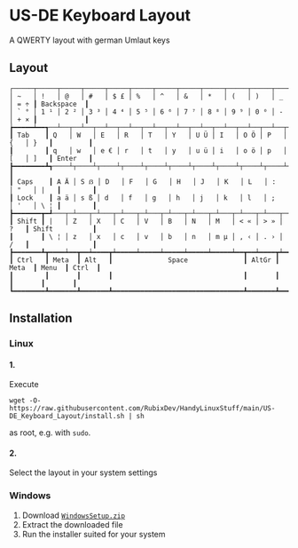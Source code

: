 # US-DE Keyboard Layout
A QWERTY layout with german Umlaut keys

## Layout
```
┌─────┬─────┬─────┬─────┬─────┬─────┬─────┬─────┬─────┬─────┬─────┬─────┬─────┲━━━━━━━━━━━━┓
│ ~   │ !   │ @   │ #   │ $ £ │ %   │ ^   │ &   │ *   │ (   │ )   │ _   │ = ÷ ┃ Backspace  ┃
│ ` ° │ 1 ¹ │ 2 ² │ 3 ³ │ 4 ⁴ │ 5 ⁵ │ 6 ⁶ │ 7 ⁷ │ 8 ⁸ │ 9 ⁹ │ 0 ⁰ │ -   │ + × ┃            ┃
┢━━━━━┷━━┱──┴──┬──┴──┬──┴──┬──┴──┬──┴──┬──┴──┬──┴──┬──┴──┬──┴──┬──┴──┬──┴──┬──┺━━┳━━━━━━━━━┫
┃ Tab    ┃ Q   │ W   │ E   │ R   │ T   │ Y   │ U Ü │ I   │ O Ö │ P   │ {   │ }   ┃         ┃
┃        ┃ q   │ w   │ e € │ r   │ t   │ y   │ u ü │ i   │ o ö │ p   │ [   │ ]   ┃ Enter   ┃
┣━━━━━━━━┻┱────┴┬────┴┬────┴┬────┴┬────┴┬────┴┬────┴┬────┴┬────┴┬────┴┬────┴┬────┺┓        ┃
┃ Caps    ┃ A Ä │ S ẞ │ D   │ F   │ G   │ H   │ J   │ K   │ L   │ :   │ "   │ |   ┃        ┃
┃ Lock    ┃ a ä │ s ß │ d   │ f   │ g   │ h   │ j   │ k   │ l   │ ;   │ '   │ \ ¦ ┃        ┃
┣━━━━━━━┳━┹───┬─┴───┬─┴───┬─┴───┬─┴───┬─┴───┬─┴───┬─┴───┬─┴───┬─┴───┬─┴───┲━┷━━━━━┻━━━━━━━━┫
┃ Shift ┃ |   │ Z   │ X   │ C   │ V   │ B   │ N   │ M   │ < « │ > » │ ?   ┃ Shift          ┃
┃       ┃ \ ¦ │ z   │ x   │ c   │ v   │ b   │ n   │ m µ │ , ‹ │ . › │ /   ┃                ┃
┣━━━━━━━┻┳━━━━┷━━┳━━┷━━━━┳┷━━━━━┷━━━━━┷━━━━━┷━━━━━┷━━━━━┷━━┳━━┷━━━━┳┷━━━━━┻┳━━━━━━━┳━━━━━━━┫
┃ Ctrl   ┃ Meta  ┃ Alt   ┃              Space              ┃ AltGr ┃ Meta  ┃ Menu  ┃ Ctrl  ┃
┃        ┃       ┃       ┃                                 ┃       ┃       ┃       ┃       ┃
┗━━━━━━━━┻━━━━━━━┻━━━━━━━┻━━━━━━━━━━━━━━━━━━━━━━━━━━━━━━━━━┻━━━━━━━┻━━━━━━━┻━━━━━━━┻━━━━━━━┛
```

## Installation
### Linux
#### 1.
Execute
```
wget -O- https://raw.githubusercontent.com/RubixDev/HandyLinuxStuff/main/US-DE_Keyboard_Layout/install.sh | sh
``` 
as root, e.g. with `sudo`.
#### 2.
Select the layout in your system settings

### Windows
1. Download [`WindowsSetup.zip`](https://github.com/RubixDev/HandyLinuxStuff/raw/main/US-DE_Keyboard_Layout/WindowsSetup.zip)
2. Extract the downloaded file
3. Run the installer suited for your system
